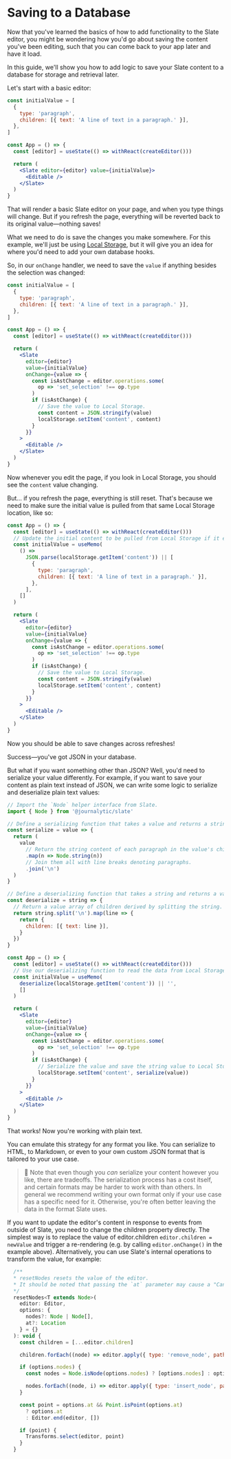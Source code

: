 # Saving to a Database

Now that you've learned the basics of how to add functionality to the Slate editor, you might be wondering how you'd go about saving the content you've been editing, such that you can come back to your app later and have it load.

In this guide, we'll show you how to add logic to save your Slate content to a database for storage and retrieval later.

Let's start with a basic editor:

```jsx
const initialValue = [
  {
    type: 'paragraph',
    children: [{ text: 'A line of text in a paragraph.' }],
  },
]

const App = () => {
  const [editor] = useState(() => withReact(createEditor()))

  return (
    <Slate editor={editor} value={initialValue}>
      <Editable />
    </Slate>
  )
}
```

That will render a basic Slate editor on your page, and when you type things will change. But if you refresh the page, everything will be reverted back to its original value—nothing saves!

What we need to do is save the changes you make somewhere. For this example, we'll just be using [Local Storage](https://developer.mozilla.org/en-US/docs/Web/API/Window/localStorage), but it will give you an idea for where you'd need to add your own database hooks.

So, in our `onChange` handler, we need to save the `value` if anything besides the selection was changed:

```jsx
const initialValue = [
  {
    type: 'paragraph',
    children: [{ text: 'A line of text in a paragraph.' }],
  },
]

const App = () => {
  const [editor] = useState(() => withReact(createEditor()))

  return (
    <Slate
      editor={editor}
      value={initialValue}
      onChange={value => {
        const isAstChange = editor.operations.some(
          op => 'set_selection' !== op.type
        )
        if (isAstChange) {
          // Save the value to Local Storage.
          const content = JSON.stringify(value)
          localStorage.setItem('content', content)
        }
      }}
    >
      <Editable />
    </Slate>
  )
}
```

Now whenever you edit the page, if you look in Local Storage, you should see the `content` value changing.

But... if you refresh the page, everything is still reset. That's because we need to make sure the initial value is pulled from that same Local Storage location, like so:

```jsx
const App = () => {
  const [editor] = useState(() => withReact(createEditor()))
  // Update the initial content to be pulled from Local Storage if it exists.
  const initialValue = useMemo(
    () =>
      JSON.parse(localStorage.getItem('content')) || [
        {
          type: 'paragraph',
          children: [{ text: 'A line of text in a paragraph.' }],
        },
      ],
    []
  )

  return (
    <Slate
      editor={editor}
      value={initialValue}
      onChange={value => {
        const isAstChange = editor.operations.some(
          op => 'set_selection' !== op.type
        )
        if (isAstChange) {
          // Save the value to Local Storage.
          const content = JSON.stringify(value)
          localStorage.setItem('content', content)
        }
      }}
    >
      <Editable />
    </Slate>
  )
}
```

Now you should be able to save changes across refreshes!

Success—you've got JSON in your database.

But what if you want something other than JSON? Well, you'd need to serialize your value differently. For example, if you want to save your content as plain text instead of JSON, we can write some logic to serialize and deserialize plain text values:

```jsx
// Import the `Node` helper interface from Slate.
import { Node } from '@journalytic/slate'

// Define a serializing function that takes a value and returns a string.
const serialize = value => {
  return (
    value
      // Return the string content of each paragraph in the value's children.
      .map(n => Node.string(n))
      // Join them all with line breaks denoting paragraphs.
      .join('\n')
  )
}

// Define a deserializing function that takes a string and returns a value.
const deserialize = string => {
  // Return a value array of children derived by splitting the string.
  return string.split('\n').map(line => {
    return {
      children: [{ text: line }],
    }
  })
}

const App = () => {
  const [editor] = useState(() => withReact(createEditor()))
  // Use our deserializing function to read the data from Local Storage.
  const initialValue = useMemo(
    deserialize(localStorage.getItem('content')) || '',
    []
  )

  return (
    <Slate
      editor={editor}
      value={initialValue}
      onChange={value => {
        const isAstChange = editor.operations.some(
          op => 'set_selection' !== op.type
        )
        if (isAstChange) {
          // Serialize the value and save the string value to Local Storage.
          localStorage.setItem('content', serialize(value))
        }
      }}
    >
      <Editable />
    </Slate>
  )
}
```

That works! Now you're working with plain text.

You can emulate this strategy for any format you like. You can serialize to HTML, to Markdown, or even to your own custom JSON format that is tailored to your use case.

> 🤖 Note that even though you _can_ serialize your content however you like, there are tradeoffs. The serialization process has a cost itself, and certain formats may be harder to work with than others. In general we recommend writing your own format only if your use case has a specific need for it. Otherwise, you're often better leaving the data in the format Slate uses.

If you want to update the editor's content in response to events from outside of Slate, you need to change the children property directly. The simplest way is to replace the value of editor.children `editor.children = newValue` and trigger a re-rendering (e.g. by calling `editor.onChange()` in the example above). Alternatively, you can use Slate's internal operations to transform the value, for example:

```javascript
  /**
  * resetNodes resets the value of the editor.
  * It should be noted that passing the `at` parameter may cause a "Cannot resolve a DOM point from Slate point" error.
  */
  resetNodes<T extends Node>(
    editor: Editor,
    options: {
      nodes?: Node | Node[],
      at?: Location
    } = {}
  ): void {
    const children = [...editor.children]

    children.forEach((node) => editor.apply({ type: 'remove_node', path: [0], node }))

    if (options.nodes) {
      const nodes = Node.isNode(options.nodes) ? [options.nodes] : options.nodes

      nodes.forEach((node, i) => editor.apply({ type: 'insert_node', path: [i], node: node }))
    }

    const point = options.at && Point.isPoint(options.at)
      ? options.at
      : Editor.end(editor, [])

    if (point) {
      Transforms.select(editor, point)
    }
  }
```
